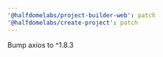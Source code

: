```yaml
---
'@halfdomelabs/project-builder-web': patch
'@halfdomelabs/create-project': patch
---
```


Bump axios to ^1.8.3
